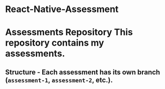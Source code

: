 # React-Native-Assessment
# Assessments Repository    This repository contains my assessments.    
## Structure   - Each assessment has its own branch (`assessment-1`, `assessment-2`, etc.).  
